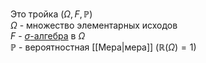 
Это тройка $(\Omega,F, \mathbb{P})$  
$\Omega$ - множество элементарных исходов  
$F$ - [$\sigma$-алгебра](Сигма-алгебра.md)  в $\Omega$  
$\mathbb{P}$ - вероятностная [[Мера|мера]] ($\mathbb{R}(\Omega)=1$)
